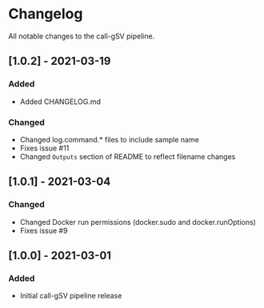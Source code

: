 # Changelog
All notable changes to the call-gSV pipeline.

## [1.0.2] - 2021-03-19
### Added
- Added CHANGELOG.md

### Changed
- Changed log.command.* files to include sample name
- Fixes issue #11
- Changed `Outputs` section of README to reflect filename changes

## [1.0.1] - 2021-03-04
### Changed
- Changed Docker run permissions (docker.sudo and docker.runOptions)
- Fixes issue #9

## [1.0.0] - 2021-03-01
### Added
- Initial call-gSV pipeline release